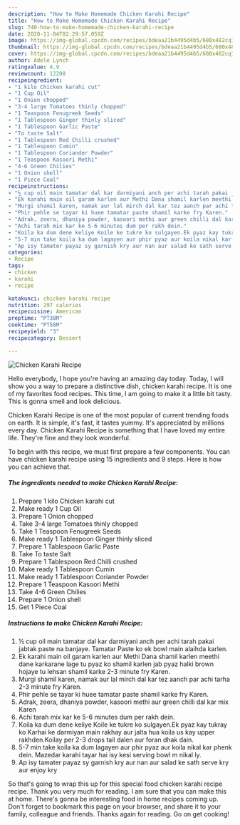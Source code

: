 ```yaml
---
description: "How to Make Homemade Chicken Karahi Recipe"
title: "How to Make Homemade Chicken Karahi Recipe"
slug: 740-how-to-make-homemade-chicken-karahi-recipe
date: 2020-11-04T02:29:57.059Z
image: https://img-global.cpcdn.com/recipes/bdeaa21b4495d4b5/680x482cq70/chicken-karahi-recipe-recipe-main-photo.jpg
thumbnail: https://img-global.cpcdn.com/recipes/bdeaa21b4495d4b5/680x482cq70/chicken-karahi-recipe-recipe-main-photo.jpg
cover: https://img-global.cpcdn.com/recipes/bdeaa21b4495d4b5/680x482cq70/chicken-karahi-recipe-recipe-main-photo.jpg
author: Adele Lynch
ratingvalue: 4.9
reviewcount: 12208
recipeingredient:
- "1 kilo Chicken karahi cut"
- "1 Cup Oil"
- "1 Onion chopped"
- "3-4 large Tomatoes thinly chopped"
- "1 Teaspoon Fenugreek Seeds"
- "1 Tablespoon Ginger thinly sliced"
- "1 Tablespoon Garlic Paste"
- "To taste Salt"
- "1 Tablespoon Red Chilli crushed"
- "1 Tablespoon Cumin"
- "1 Tablespoon Coriander Powder"
- "1 Teaspoon Kasoori Methi"
- "4-6 Green Chilies"
- "1 Onion shell"
- "1 Piece Coal"
recipeinstructions:
- "½ cup oil main tamatar dal kar darmiyani anch per achi tarah pakai jabtak paste na banjaye. Tamatar Paste ko ek bowl main alaihda karlen."
- "Ek karahi main oil garam karlen aur Methi Dana shamil karlen meethi dane karkarane lage tu pyaz ko shamil karlen jab pyaz halki brown hojaye tu lehsan shamil karke 2-3 minute fry Karen."
- "Murgi shamil karen, namak aur lal mirch dal kar tez aanch par achi tarha 2-3 minute fry Karen."
- "Phir pehle se tayar ki huee tamatar paste shamil karke fry Karen."
- "Adrak, zeera, dhaniya powder, kasoori methi aur green chilli dal kar mix Karen"
- "Achi tarah mix kar ke 5-6 minutes dum per rakh dein."
- "Koila ka dum dene keliye Koile ke tukre ko sulgayen.Ek pyaz kay tukray ko Karhai ke darmiyan main rakhay aur jalta hua koila us kay upper rakhden.Koilay per 2-3 drops tail dalen aur foran dhak dain."
- "5-7 min take koila ka dum lagayen aur phir pyaz aur koila nikal kar phenk dein. Mazedar karahi tayar hai isy kesi serving bowl m nikal ly."
- "Ap isy tamater payaz sy garnish kry aur nan aur salad ke sath serve kry aur enjoy kry"
categories:
- Recipe
tags:
- chicken
- karahi
- recipe

katakunci: chicken karahi recipe 
nutrition: 297 calories
recipecuisine: American
preptime: "PT38M"
cooktime: "PT58M"
recipeyield: "3"
recipecategory: Dessert

---
```



![Chicken Karahi Recipe](https://img-global.cpcdn.com/recipes/bdeaa21b4495d4b5/680x482cq70/chicken-karahi-recipe-recipe-main-photo.jpg)

Hello everybody, I hope you're having an amazing day today. Today, I will show you a way to prepare a distinctive dish, chicken karahi recipe. It is one of my favorites food recipes. This time, I am going to make it a little bit tasty. This is gonna smell and look delicious.



Chicken Karahi Recipe is one of the most popular of current trending foods on earth. It is simple, it's fast, it tastes yummy. It's appreciated by millions every day. Chicken Karahi Recipe is something that I have loved my entire life. They're fine and they look wonderful.


To begin with this recipe, we must first prepare a few components. You can have chicken karahi recipe using 15 ingredients and 9 steps. Here is how you can achieve that.

<!--inarticleads1-->

##### The ingredients needed to make Chicken Karahi Recipe:

1. Prepare 1 kilo Chicken karahi cut
1. Make ready 1 Cup Oil
1. Prepare 1 Onion chopped
1. Take 3-4 large Tomatoes thinly chopped
1. Take 1 Teaspoon Fenugreek Seeds
1. Make ready 1 Tablespoon Ginger thinly sliced
1. Prepare 1 Tablespoon Garlic Paste
1. Take To taste Salt
1. Prepare 1 Tablespoon Red Chilli crushed
1. Make ready 1 Tablespoon Cumin
1. Make ready 1 Tablespoon Coriander Powder
1. Prepare 1 Teaspoon Kasoori Methi
1. Take 4-6 Green Chilies
1. Prepare 1 Onion shell
1. Get 1 Piece Coal




<!--inarticleads2-->

##### Instructions to make Chicken Karahi Recipe:

1. ½ cup oil main tamatar dal kar darmiyani anch per achi tarah pakai jabtak paste na banjaye. Tamatar Paste ko ek bowl main alaihda karlen.
1. Ek karahi main oil garam karlen aur Methi Dana shamil karlen meethi dane karkarane lage tu pyaz ko shamil karlen jab pyaz halki brown hojaye tu lehsan shamil karke 2-3 minute fry Karen.
1. Murgi shamil karen, namak aur lal mirch dal kar tez aanch par achi tarha 2-3 minute fry Karen.
1. Phir pehle se tayar ki huee tamatar paste shamil karke fry Karen.
1. Adrak, zeera, dhaniya powder, kasoori methi aur green chilli dal kar mix Karen
1. Achi tarah mix kar ke 5-6 minutes dum per rakh dein.
1. Koila ka dum dene keliye Koile ke tukre ko sulgayen.Ek pyaz kay tukray ko Karhai ke darmiyan main rakhay aur jalta hua koila us kay upper rakhden.Koilay per 2-3 drops tail dalen aur foran dhak dain.
1. 5-7 min take koila ka dum lagayen aur phir pyaz aur koila nikal kar phenk dein. Mazedar karahi tayar hai isy kesi serving bowl m nikal ly.
1. Ap isy tamater payaz sy garnish kry aur nan aur salad ke sath serve kry aur enjoy kry




So that's going to wrap this up for this special food chicken karahi recipe recipe. Thank you very much for reading. I am sure that you can make this at home. There's gonna be interesting food in home recipes coming up. Don't forget to bookmark this page on your browser, and share it to your family, colleague and friends. Thanks again for reading. Go on get cooking!
